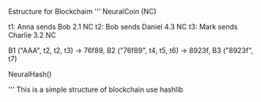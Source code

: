 Estructure for Blockchaim
'''
NeuralCoin (NC)

t1: Anna sends Bob 2.1 NC
t2: Bob sends Daniel 4.3 NC
t3: Mark sends Charlie 3.2 NC

B1 ("AAA", t2, t2, t3) -> 76f89, B2 ("76f89", t4, t5, t6) -> 8923f, B3 ("8923f", t7) 

NeuralHash()

'''
This is a simple structure of blockchain
use hashlib

